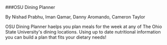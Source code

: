 ###OSU Dining Planner

By Nishad Prabhu, Iman Qamar, Danny Aromando, Cameron Taylor

OSU Dining Planner haelps you plan meals for the week at any of The Ohio State University's dining locations. Using up to date nutritional information you can build a plan that fits your dietary needs!